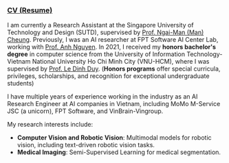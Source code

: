 ### [CV (Resume)](https://drive.google.com/file/d/1qNDFJCaovHqNL9Bn02plyTA2AV-F17Vl/view?usp=sharing)

I am currently a Research Assistant at the Singapore University of Technology and Design (SUTD), supervised by [Prof. Ngai-Man (Man) Cheung](https://sites.google.com/site/mancheung0407/home?authuser=0). Previously, I was an AI researcher at FPT Software AI Center Lab, working with [Prof. Anh Nguyen](https://www.csc.liv.ac.uk/~anguyen/). In 2021, I received my **honors bachelor's degree** in computer science from the University of Information Technology-Vietnam National University Ho Chi Minh City (VNU-HCM), where I was supervised by [Prof. Le Dinh Duy](https://scholar.google.co.uk/citations?user=6lbtgt4AAAAJ&hl=en). (**Honors programs** offer special curricula, privileges, scholarships, and recognition for exceptional undergraduate students)

I have multiple years of experience working in the industry as an AI Research Engineer at AI companies in Vietnam, including MoMo M-Service JSC (a unicorn), FPT Software, and VinBrain-Vingroup.

My research interests include:
- **Computer Vision and Robotic Vision**: Multimodal models for robotic vision, including text-driven robotic vision tasks.
- **Medical Imaging**: Semi-Supervised Learning for medical segmentation.

